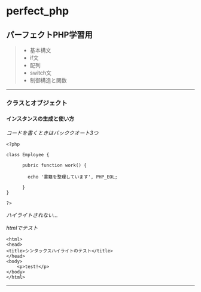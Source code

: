 # perfect_php
## パーフェクトPHP学習用
>- 基本構文
>- if文
>- 配列
>- switch文
>- 制御構造と関数
***

### クラスとオブジェクト
#### インスタンスの生成と使い方

_コードを書くときはバッククオート3つ_

```
<?php

class Employee {

      pubric function work() {

        echo '書籍を整理しています', PHP_EOL;

      }
}

?>
```
_ハイライトされない…_

*htmlでテスト*

```
<html>
<head>
<title>シンタックスハイライトのテスト</title>
</head>
<body>
    <p>test!</p>
</body>
</html>
```
***
